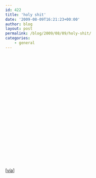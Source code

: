```yaml
---
id: 422
title: 'holy shit'
date: '2009-08-09T16:21:23+00:00'
author: blog
layout: post
permalink: /blog/2009/08/09/holy-shit/
categories:
    - general
---
```


<object classid="clsid:d27cdb6e-ae6d-11cf-96b8-444553540000" codebase="http://download.macromedia.com/pub/shockwave/cabs/flash/swflash.cab#version=6,0,40,0" height="344" width="425"><param name="allowFullScreen" value="true"></param><param name="allowscriptaccess" value="always"></param><param name="src" value="http://www.youtube.com/v/MeSSwKffj9o&hl=en&fs=1&"></param><param name="allowfullscreen" value="true"></param><embed allowfullscreen="true" allowscriptaccess="always" height="344" src="http://www.youtube.com/v/MeSSwKffj9o&hl=en&fs=1&" type="application/x-shockwave-flash" width="425"></embed></object>

\[[vía](http://nicolasdiazdurana.blogspot.com/)\]
